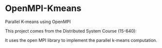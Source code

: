 OpenMPI-Kmeans
==============

Parallel K-means using OpenMPI

This project comes from the Distributed System Course (15-640):

It uses the open MPI library to implement the parallel k-means computation.
